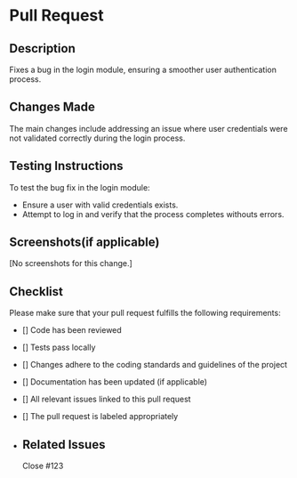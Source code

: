 # Pull Request

## Description
Fixes a bug in the login module, ensuring a smoother user authentication process.

## Changes Made
The main changes include addressing an issue where user credentials were not validated correctly during the login process.

## Testing Instructions
To test the bug fix in the login module:
  - Ensure a user with valid credentials exists.
  - Attempt to log in and verify that the process completes withouts errors.

## Screenshots(if applicable)
[No screenshots for this change.]

## Checklist
Please make sure that your pull request fulfills the following requirements:

- [] Code has been reviewed
- [] Tests pass locally
- [] Changes adhere to the coding standards and guidelines of the project
- [] Documentation has been updated (if applicable)
- [] All relevant issues linked to this pull request
- [] The pull request is labeled appropriately

- ## Related Issues
  Close #123
